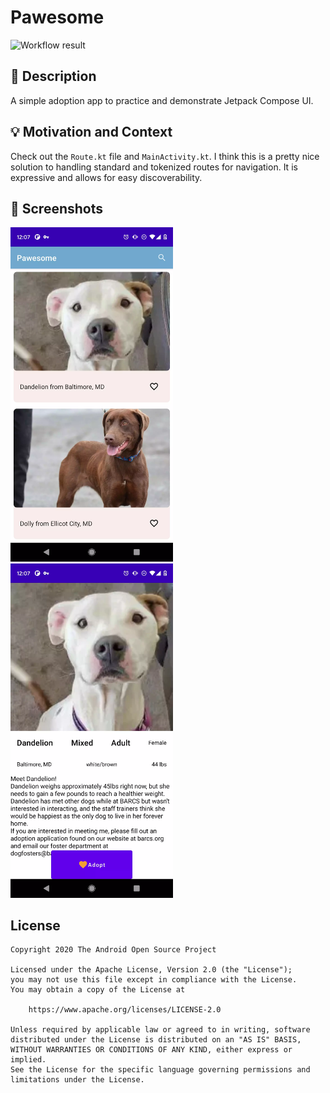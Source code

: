 # Pawesome

![Workflow result](https://github.com/matthewcmckenna/pawesome/workflows/Check/badge.svg)

## :scroll: Description

A simple adoption app to practice and demonstrate Jetpack Compose UI.

## :bulb: Motivation and Context

Check out the `Route.kt` file and `MainActivity.kt`. I think this is a pretty nice solution to
handling standard and tokenized routes for navigation. It is expressive and allows for easy
discoverability.

## :camera_flash: Screenshots

<img src="/results/screenshot_1.webp" width="260">
&emsp;<img src="/results/screenshot_2.webp" width="260">

## License

```
Copyright 2020 The Android Open Source Project

Licensed under the Apache License, Version 2.0 (the "License");
you may not use this file except in compliance with the License.
You may obtain a copy of the License at

    https://www.apache.org/licenses/LICENSE-2.0

Unless required by applicable law or agreed to in writing, software
distributed under the License is distributed on an "AS IS" BASIS,
WITHOUT WARRANTIES OR CONDITIONS OF ANY KIND, either express or implied.
See the License for the specific language governing permissions and
limitations under the License.
```